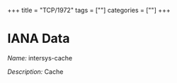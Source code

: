 +++
title = "TCP/1972"
tags = [""]
categories = [""]
+++

# IANA Data

_Name:_ intersys-cache

_Description:_ Cache

